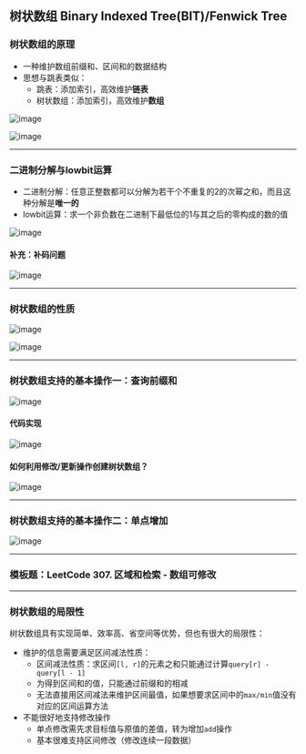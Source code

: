 ## 树状数组 Binary Indexed Tree(BIT)/Fenwick Tree

### 树状数组的原理

- 一种维护数组前缀和、区间和的数据结构
- 思想与跳表类似：
  - 跳表：添加索引，高效维护**链表**
  - 树状数组：添加索引，高效维护**数组**

![image](https://user-images.githubusercontent.com/86143164/130826440-734e33b7-4b5b-4378-96f3-13dce56dc787.png)


![image](https://user-images.githubusercontent.com/86143164/130825927-3a719b63-a7e7-466f-a847-48b84e6912d9.png)

-------
### 二进制分解与lowbit运算

- 二进制分解：任意正整数都可以分解为若干个不重复的2的次幂之和，而且这种分解是**唯一的**
- lowbit运算：求一个非负数在二进制下最低位的1与其之后的零构成的数的值

![image](https://user-images.githubusercontent.com/86143164/130826589-d0d47c18-59d2-4c4e-ba37-f60ea3b1b301.png)


#### 补充：补码问题

![image](https://user-images.githubusercontent.com/86143164/130826669-dd45ab61-1ba2-475a-9c47-87d233a7af54.png)

-------
### 树状数组的性质

![image](https://user-images.githubusercontent.com/86143164/130826796-90c9b083-6312-41a3-8af9-9502c1297c27.png)


![image](https://user-images.githubusercontent.com/86143164/130826866-763ee414-15d1-4712-8703-9dda5f6c93ba.png)

-------
### 树状数组支持的基本操作一：查询前缀和

![image](https://user-images.githubusercontent.com/86143164/130827063-04137278-118b-4961-9382-84936cd66391.png)


#### 代码实现

![image](https://user-images.githubusercontent.com/86143164/130827142-66761f34-2b4a-4d7a-8206-5e3b25fae59e.png)


#### 如何利用修改/更新操作创建树状数组？

![image](https://user-images.githubusercontent.com/86143164/130827446-9a81c559-09de-4127-9985-c40109004480.png)

-------
### 树状数组支持的基本操作二：单点增加

![image](https://user-images.githubusercontent.com/86143164/130827555-e11fbbb1-85ae-45bb-b748-84a3c156cccb.png)


-------
### 模板题：LeetCode 307. 区域和检索 - 数组可修改

-------
### 树状数组的局限性

树状数组具有实现简单、效率高、省空间等优势，但也有很大的局限性：
- 维护的信息需要满足区间减法性质：
  - 区间减法性质：求区间`[l, r]`的元素之和只能通过计算`query[r] - query[l - 1]`
  - 为得到区间和的值，只能通过前缀和的相减
  - 无法直接用区间减法来维护区间最值，如果想要求区间中的`max/min`值没有对应的区间运算方法
- 不能很好地支持修改操作
  - 单点修改需先求目标值与原值的差值，转为增加`add`操作
  - 基本很难支持区间修改（修改连续一段数据）

